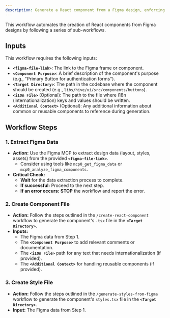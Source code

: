 ```yaml
---
description: Generate a React component from a Figma design, enforcing project standards.
---
```


This workflow automates the creation of React components from Figma designs by following a series of sub-workflows.

## Inputs

This workflow requires the following inputs:

-  **`<figma-file-link>`**: The link to the Figma frame or component.
-  **`<Component Purpose>`**: A brief description of the component's purpose (e.g., "Primary Button for authentication forms").
-  **`<Target Directory>`**: The path in the codebase where the component should be created (e.g., `libs/hive/ui/src/components/buttons`).
-  **`<i18n File>`** (Optional): The path to the file where i18n (internationalization) keys and values should be written.
-  **`<Additional Context>`** (Optional): Any additional information about common or reusable components to reference during generation.

## Workflow Steps

### 1. Extract Figma Data

-  **Action:** Use the Figma MCP to extract design data (layout, styles, assets) from the provided **`<figma-file-link>`**.
   -  Consider using tools like `mcp0_get_figma_data` or `mcp0_analyze_figma_components`.
-  **Critical Check:**
   -  **Wait** for the data extraction process to complete.
   -  **If successful:** Proceed to the next step.
   -  **If an error occurs:** **STOP** the workflow and report the error.

### 2. Create Component File

-  **Action:** Follow the steps outlined in the `/create-react-component` workflow to generate the component's `.tsx` file in the **`<Target Directory>`**.
-  **Inputs:**
   -  The Figma data from Step 1.
   -  The **`<Component Purpose>`** to add relevant comments or documentation.
   -  The **`<i18n File>`** path for any text that needs internationalization (if provided).
   -  The **`<Additional Context>`** for handling reusable components (if provided).

### 3. Create Style File

-  **Action:** Follow the steps outlined in the `/generate-styles-from-figma` workflow to generate the component's `styles.tsx` file in the **`<Target Directory>`**.
-  **Input:** The Figma data from Step 1.
